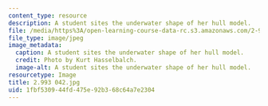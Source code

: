 ```yaml
---
content_type: resource
description: A student sites the underwater shape of her hull model.
file: /media/https%3A/open-learning-course-data-rc.s3.amazonaws.com/2-993-special-topics-in-mechanical-engineering-the-art-and-science-of-boat-design-january-iap-2007/1fbf530944fd475e92b368c64a7e2304_2993042.jpg
file_type: image/jpeg
image_metadata:
  caption: A student sites the underwater shape of her hull model.
  credit: Photo by Kurt Hasselbalch.
  image-alt: A student sites the underwater shape of her hull model.
resourcetype: Image
title: 2.993 042.jpg
uid: 1fbf5309-44fd-475e-92b3-68c64a7e2304
---
```

